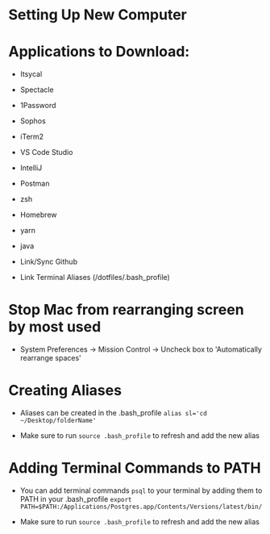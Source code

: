 # Setting Up New Computer

# Applications to Download:

- Itsycal
- Spectacle
- 1Password
- Sophos

- iTerm2
- VS Code Studio
- IntelliJ
- Postman
- zsh
- Homebrew
- yarn
- java
- Link/Sync Github
- Link Terminal Aliases (/dotfiles/.bash_profile)

## 

# Stop Mac from rearranging screen by most used

- System Preferences -> Mission Control -> Uncheck box to 'Automatically rearrange spaces'

# Creating Aliases

- Aliases can be created in the .bash_profile `alias sl='cd ~/Desktop/folderName'` 

- Make sure to run `source .bash_profile` to refresh and add the new alias


# Adding Terminal Commands to PATH

- You can add terminal commands `psql` to your terminal by adding them to PATH in your .bash_profile 
`export PATH=$PATH:/Applications/Postgres.app/Contents/Versions/latest/bin/`

- Make sure to run `source .bash_profile` to refresh and add the new alias